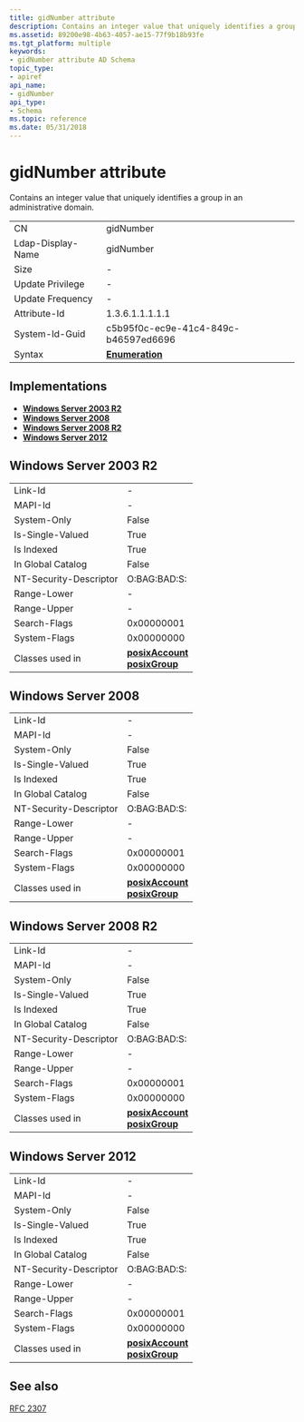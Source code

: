 ```yaml
---
title: gidNumber attribute
description: Contains an integer value that uniquely identifies a group in an administrative domain.
ms.assetid: 89200e98-4b63-4057-ae15-77f9b18b93fe
ms.tgt_platform: multiple
keywords:
- gidNumber attribute AD Schema
topic_type:
- apiref
api_name:
- gidNumber
api_type:
- Schema
ms.topic: reference
ms.date: 05/31/2018
---
```


# gidNumber attribute

Contains an integer value that uniquely identifies a group in an administrative domain.



|                   |                                      |
|-------------------|--------------------------------------|
| CN                | gidNumber                            |
| Ldap-Display-Name | gidNumber                            |
| Size              | \-                                   |
| Update Privilege  | \-                                   |
| Update Frequency  | \-                                   |
| Attribute-Id      | 1.3.6.1.1.1.1.1                      |
| System-Id-Guid    | c5b95f0c-ec9e-41c4-849c-b46597ed6696 |
| Syntax            | [**Enumeration**](s-enumeration.md) |



## Implementations

-   [**Windows Server 2003 R2**](#windows-server-2003-r2)
-   [**Windows Server 2008**](#windows-server-2008)
-   [**Windows Server 2008 R2**](#windows-server-2008-r2)
-   [**Windows Server 2012**](#windows-server-2012)

## Windows Server 2003 R2



|                        |                                                                                                 |
|------------------------|-------------------------------------------------------------------------------------------------|
| Link-Id                | \-                                                                                              |
| MAPI-Id                | \-                                                                                              |
| System-Only            | False                                                                                           |
| Is-Single-Valued       | True                                                                                            |
| Is Indexed             | True                                                                                            |
| In Global Catalog      | False                                                                                           |
| NT-Security-Descriptor | O:BAG:BAD:S:                                                                                    |
| Range-Lower            | \-                                                                                              |
| Range-Upper            | \-                                                                                              |
| Search-Flags           | 0x00000001                                                                                      |
| System-Flags           | 0x00000000                                                                                      |
| Classes used in        | [**posixAccount**](c-posixaccount.md)<br/> [**posixGroup**](c-posixgroup.md)<br/> |



## Windows Server 2008



|                        |                                                                                                 |
|------------------------|-------------------------------------------------------------------------------------------------|
| Link-Id                | \-                                                                                              |
| MAPI-Id                | \-                                                                                              |
| System-Only            | False                                                                                           |
| Is-Single-Valued       | True                                                                                            |
| Is Indexed             | True                                                                                            |
| In Global Catalog      | False                                                                                           |
| NT-Security-Descriptor | O:BAG:BAD:S:                                                                                    |
| Range-Lower            | \-                                                                                              |
| Range-Upper            | \-                                                                                              |
| Search-Flags           | 0x00000001                                                                                      |
| System-Flags           | 0x00000000                                                                                      |
| Classes used in        | [**posixAccount**](c-posixaccount.md)<br/> [**posixGroup**](c-posixgroup.md)<br/> |



## Windows Server 2008 R2



|                        |                                                                                                 |
|------------------------|-------------------------------------------------------------------------------------------------|
| Link-Id                | \-                                                                                              |
| MAPI-Id                | \-                                                                                              |
| System-Only            | False                                                                                           |
| Is-Single-Valued       | True                                                                                            |
| Is Indexed             | True                                                                                            |
| In Global Catalog      | False                                                                                           |
| NT-Security-Descriptor | O:BAG:BAD:S:                                                                                    |
| Range-Lower            | \-                                                                                              |
| Range-Upper            | \-                                                                                              |
| Search-Flags           | 0x00000001                                                                                      |
| System-Flags           | 0x00000000                                                                                      |
| Classes used in        | [**posixAccount**](c-posixaccount.md)<br/> [**posixGroup**](c-posixgroup.md)<br/> |



## Windows Server 2012



|                        |                                                                                                 |
|------------------------|-------------------------------------------------------------------------------------------------|
| Link-Id                | \-                                                                                              |
| MAPI-Id                | \-                                                                                              |
| System-Only            | False                                                                                           |
| Is-Single-Valued       | True                                                                                            |
| Is Indexed             | True                                                                                            |
| In Global Catalog      | False                                                                                           |
| NT-Security-Descriptor | O:BAG:BAD:S:                                                                                    |
| Range-Lower            | \-                                                                                              |
| Range-Upper            | \-                                                                                              |
| Search-Flags           | 0x00000001                                                                                      |
| System-Flags           | 0x00000000                                                                                      |
| Classes used in        | [**posixAccount**](c-posixaccount.md)<br/> [**posixGroup**](c-posixgroup.md)<br/> |



## See also

<dl> <dt>

[RFC 2307](https://www.ietf.org/rfc/rfc2307.txt)
</dt> </dl>

 

 






